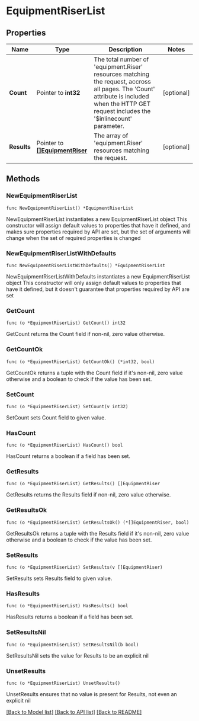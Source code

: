 # EquipmentRiserList

## Properties

Name | Type | Description | Notes
------------ | ------------- | ------------- | -------------
**Count** | Pointer to **int32** | The total number of &#39;equipment.Riser&#39; resources matching the request, accross all pages. The &#39;Count&#39; attribute is included when the HTTP GET request includes the &#39;$inlinecount&#39; parameter. | [optional] 
**Results** | Pointer to [**[]EquipmentRiser**](EquipmentRiser.md) | The array of &#39;equipment.Riser&#39; resources matching the request. | [optional] 

## Methods

### NewEquipmentRiserList

`func NewEquipmentRiserList() *EquipmentRiserList`

NewEquipmentRiserList instantiates a new EquipmentRiserList object
This constructor will assign default values to properties that have it defined,
and makes sure properties required by API are set, but the set of arguments
will change when the set of required properties is changed

### NewEquipmentRiserListWithDefaults

`func NewEquipmentRiserListWithDefaults() *EquipmentRiserList`

NewEquipmentRiserListWithDefaults instantiates a new EquipmentRiserList object
This constructor will only assign default values to properties that have it defined,
but it doesn't guarantee that properties required by API are set

### GetCount

`func (o *EquipmentRiserList) GetCount() int32`

GetCount returns the Count field if non-nil, zero value otherwise.

### GetCountOk

`func (o *EquipmentRiserList) GetCountOk() (*int32, bool)`

GetCountOk returns a tuple with the Count field if it's non-nil, zero value otherwise
and a boolean to check if the value has been set.

### SetCount

`func (o *EquipmentRiserList) SetCount(v int32)`

SetCount sets Count field to given value.

### HasCount

`func (o *EquipmentRiserList) HasCount() bool`

HasCount returns a boolean if a field has been set.

### GetResults

`func (o *EquipmentRiserList) GetResults() []EquipmentRiser`

GetResults returns the Results field if non-nil, zero value otherwise.

### GetResultsOk

`func (o *EquipmentRiserList) GetResultsOk() (*[]EquipmentRiser, bool)`

GetResultsOk returns a tuple with the Results field if it's non-nil, zero value otherwise
and a boolean to check if the value has been set.

### SetResults

`func (o *EquipmentRiserList) SetResults(v []EquipmentRiser)`

SetResults sets Results field to given value.

### HasResults

`func (o *EquipmentRiserList) HasResults() bool`

HasResults returns a boolean if a field has been set.

### SetResultsNil

`func (o *EquipmentRiserList) SetResultsNil(b bool)`

 SetResultsNil sets the value for Results to be an explicit nil

### UnsetResults
`func (o *EquipmentRiserList) UnsetResults()`

UnsetResults ensures that no value is present for Results, not even an explicit nil

[[Back to Model list]](../README.md#documentation-for-models) [[Back to API list]](../README.md#documentation-for-api-endpoints) [[Back to README]](../README.md)


